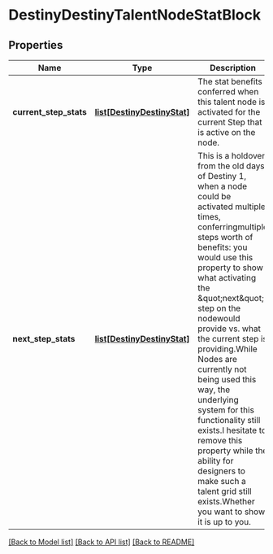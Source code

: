 # DestinyDestinyTalentNodeStatBlock

## Properties
Name | Type | Description | Notes
------------ | ------------- | ------------- | -------------
**current_step_stats** | [**list[DestinyDestinyStat]**](DestinyDestinyStat.md) | The stat benefits conferred when this talent node is activated for the current Step that is active on the node. | [optional] 
**next_step_stats** | [**list[DestinyDestinyStat]**](DestinyDestinyStat.md) | This is a holdover from the old days of Destiny 1, when a node could be activated multiple times, conferringmultiple steps worth of benefits: you would use this property to show what activating the \&quot;next\&quot; step on the nodewould provide vs. what the current step is providing.While Nodes are currently not being used this way, the underlying system for this functionality still exists.I hesitate to remove this property while the ability for designers to make such a talent grid still exists.Whether you want to show it is up to you. | [optional] 

[[Back to Model list]](../README.md#documentation-for-models) [[Back to API list]](../README.md#documentation-for-api-endpoints) [[Back to README]](../README.md)


